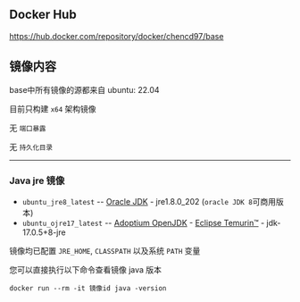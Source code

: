 ## Docker Hub
https://hub.docker.com/repository/docker/chencd97/base

## 镜像内容

base中所有镜像的源都来自 ubuntu: 22.04

目前只构建 `x64` 架构镜像

无 `端口暴露`

无 `持久化目录`

------



### Java jre 镜像

- `ubuntu_jre8_latest` -- [Oracle JDK](https://www.oracle.com/java/technologies/javase/javase8-archive-downloads.html) - jre1.8.0_202 (`oracle JDK 8`可商用版本)
- `ubuntu_ojre17_latest` -- [Adoptium OpenJDK](https://adoptium.net/) - [Eclipse Temurin™](https://adoptium.net/temurin/releases/) - jdk-17.0.5+8-jre

镜像均已配置 `JRE_HOME`, `CLASSPATH` 以及系统 `PATH` 变量

您可以直接执行以下命令查看镜像 java 版本

```shell
docker run --rm -it 镜像id java -version
```